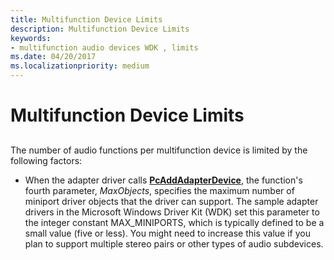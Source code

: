 ```yaml
---
title: Multifunction Device Limits
description: Multifunction Device Limits
keywords:
- multifunction audio devices WDK , limits
ms.date: 04/20/2017
ms.localizationpriority: medium
---
```


# Multifunction Device Limits


## <span id="multifunction_device_limits"></span><span id="MULTIFUNCTION_DEVICE_LIMITS"></span>


The number of audio functions per multifunction device is limited by the following factors:

-   When the adapter driver calls [**PcAddAdapterDevice**](/windows-hardware/drivers/ddi/portcls/nf-portcls-pcaddadapterdevice), the function's fourth parameter, *MaxObjects*, specifies the maximum number of miniport driver objects that the driver can support. The sample adapter drivers in the Microsoft Windows Driver Kit (WDK) set this parameter to the integer constant MAX\_MINIPORTS, which is typically defined to be a small value (five or less). You might need to increase this value if you plan to support multiple stereo pairs or other types of audio subdevices.

 

